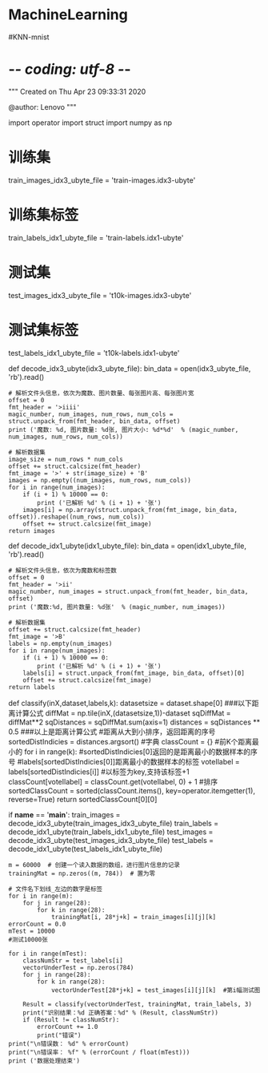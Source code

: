 # MachineLearning
#KNN-mnist

# -*- coding: utf-8 -*-
"""
Created on Thu Apr 23 09:33:31 2020

@author: Lenovo
"""

 
import operator
import struct
import numpy as np
 
# 训练集
train_images_idx3_ubyte_file = 'train-images.idx3-ubyte'
# 训练集标签
train_labels_idx1_ubyte_file = 'train-labels.idx1-ubyte'
# 测试集
test_images_idx3_ubyte_file = 't10k-images.idx3-ubyte'
# 测试集标签
test_labels_idx1_ubyte_file = 't10k-labels.idx1-ubyte'

def decode_idx3_ubyte(idx3_ubyte_file):
    bin_data = open(idx3_ubyte_file, 'rb').read()
 
    # 解析文件头信息，依次为魔数、图片数量、每张图片高、每张图片宽
    offset = 0
    fmt_header = '>iiii'
    magic_number, num_images, num_rows, num_cols = struct.unpack_from(fmt_header, bin_data, offset)
    print ('魔数: %d, 图片数量: %d张, 图片大小: %d*%d'  % (magic_number, num_images, num_rows, num_cols))
 
    # 解析数据集
    image_size = num_rows * num_cols
    offset += struct.calcsize(fmt_header)
    fmt_image = '>' + str(image_size) + 'B'
    images = np.empty((num_images, num_rows, num_cols))
    for i in range(num_images):
        if (i + 1) % 10000 == 0:
            print ('已解析 %d' % (i + 1) + '张')
        images[i] = np.array(struct.unpack_from(fmt_image, bin_data, offset)).reshape((num_rows, num_cols))
        offset += struct.calcsize(fmt_image)
    return images
 
 
def decode_idx1_ubyte(idx1_ubyte_file):
    bin_data = open(idx1_ubyte_file, 'rb').read()
 
    # 解析文件头信息，依次为魔数和标签数
    offset = 0
    fmt_header = '>ii'
    magic_number, num_images = struct.unpack_from(fmt_header, bin_data, offset)
    print ('魔数:%d, 图片数量: %d张'  % (magic_number, num_images))
 
    # 解析数据集
    offset += struct.calcsize(fmt_header)
    fmt_image = '>B'
    labels = np.empty(num_images)
    for i in range(num_images):
        if (i + 1) % 10000 == 0:
            print ('已解析 %d' % (i + 1) + '张')
        labels[i] = struct.unpack_from(fmt_image, bin_data, offset)[0]
        offset += struct.calcsize(fmt_image)
    return labels
 
 
def classify(inX,dataset,labels,k):
    datasetsize = dataset.shape[0]
    ###以下距离计算公式
    diffMat = np.tile(inX,(datasetsize,1))-dataset
    sqDiffMat = diffMat**2
    sqDistances = sqDiffMat.sum(axis=1)
    distances = sqDistances ** 0.5
    ###以上是距离计算公式
    #距离从大到小排序，返回距离的序号
    sortedDistIndicies = distances.argsort()
    #字典
    classCount = {}
    #前K个距离最小的
    for i in range(k):
        #sortedDistIndicies[0]返回的是距离最小的数据样本的序号
        #labels[sortedDistIndicies[0]]距离最小的数据样本的标签
        voteIlabel = labels[sortedDistIndicies[i]]
        #以标签为key,支持该标签+1
        classCount[voteIlabel] = classCount.get(voteIlabel, 0) + 1
    #排序
    sortedClassCount = sorted(classCount.items(), key=operator.itemgetter(1), reverse=True)
    return sortedClassCount[0][0]
 
 
if __name__ == '__main__':
    train_images = decode_idx3_ubyte(train_images_idx3_ubyte_file)
    train_labels = decode_idx1_ubyte(train_labels_idx1_ubyte_file)
    test_images = decode_idx3_ubyte(test_images_idx3_ubyte_file)
    test_labels = decode_idx1_ubyte(test_labels_idx1_ubyte_file)
 
    m = 60000  # 创建一个读入数据的数组，进行图片信息的记录
    trainingMat = np.zeros((m, 784))  # 置为零
 
    # 文件名下划线_左边的数字是标签
    for i in range(m):
        for j in range(28):
            for k in range(28):
                trainingMat[i, 28*j+k] = train_images[i][j][k]
    errorCount = 0.0
    mTest = 10000    
    #测试10000张
 
    for i in range(mTest):
        classNumStr = test_labels[i]
        vectorUnderTest = np.zeros(784)
        for j in range(28):
            for k in range(28):
                vectorUnderTest[28*j+k] = test_images[i][j][k]  #第i幅测试图
 
        Result = classify(vectorUnderTest, trainingMat, train_labels, 3)
        print("识别结果：%d 正确答案：%d" % (Result, classNumStr))
        if (Result != classNumStr):
            errorCount += 1.0
            print("错误")
    print("\n错误数： %d" % errorCount)
    print("\n错误率： %f" % (errorCount / float(mTest)))
    print ('数据处理结束')
